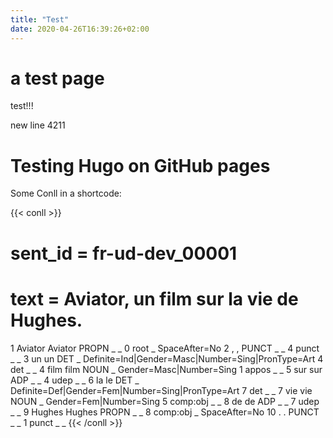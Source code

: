 ```yaml
---
title: "Test"
date: 2020-04-26T16:39:26+02:00
---
```


# a test page

test!!!

new line 4211

# Testing Hugo on GitHub pages

Some Conll in a shortcode:

{{< conll >}}
# sent_id = fr-ud-dev_00001
# text = Aviator, un film sur la vie de Hughes.
1	Aviator	Aviator	PROPN	_	_	0	root	_	SpaceAfter=No
2	,	,	PUNCT	_	_	4	punct	_	_
3	un	un	DET	_	Definite=Ind|Gender=Masc|Number=Sing|PronType=Art	4	det	_	_
4	film	film	NOUN	_	Gender=Masc|Number=Sing	1	appos	_	_
5	sur	sur	ADP	_	_	4	udep	_	_
6	la	le	DET	_	Definite=Def|Gender=Fem|Number=Sing|PronType=Art	7	det	_	_
7	vie	vie	NOUN	_	Gender=Fem|Number=Sing	5	comp:obj	_	_
8	de	de	ADP	_	_	7	udep	_	_
9	Hughes	Hughes	PROPN	_	_	8	comp:obj	_	SpaceAfter=No
10	.	.	PUNCT	_	_	1	punct	_	_
{{< /conll >}}
